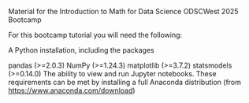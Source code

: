 Material for the Introduction to Math for Data Science ODSCWest 2025 Bootcamp

For this bootcamp tutorial you will need the following:

A Python installation, including the packages

pandas (>=2.0.3)
NumPy (>=1.24.3)
matplotlib (>=3.7.2)
statsmodels (>=0.14.0)
The ability to view and run Jupyter notebooks. These requirements can be met by installing a full Anaconda distribution (from https://www.anaconda.com/download)
